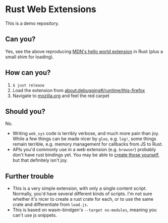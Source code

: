 # Rust Web Extensions

This is a demo repository.

## Can you?

Yes, see the above reproducing [MDN's hello world extension](https://developer.mozilla.org/en-US/docs/Mozilla/Add-ons/WebExtensions/Your_first_WebExtension) in Rust (plus a small shim for loading).

## How can you?

1. `$ just release`
2. Load the extension from [about:debugging#/runtime/this-firefox](about:debugging#/runtime/this-firefox)
3. Navigate to [mozilla.org](https://www.mozilla.org/) and feel the red carpet

## Should you?

No.

* Writing `web_sys` code is terribly verbose, and much more pain than joy. While a few things can be made nicer by `gloo`, e.g. `log!`, some things remain terrible, e.g. memory management for callbacks from JS to Rust.
* APIs you'd commonly use in a web extension (e.g. `browser`) probably don't have rust bindings yet. You may be able to [create those yourself](https://rustwasm.github.io/docs/wasm-bindgen/reference/attributes/on-js-imports/js_namespace.html), but that definitely isn't joy.

## Further trouble

* This is a very simple extension, with only a single content script. Normally, you'd have several different kinds of scripts. I'm not sure whether it's nicer to create a rust crate for each, or to use the same crate and differentiate from `load.js`.
* This is based on wasm-bindgen's `--target no-modules`, meaning you can't use js snippets.
